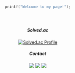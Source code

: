 <div align="center">


#
```C
printf("Welcome to my page!");
```
#####
  
<br>
  
##### **Solved.ac**

[![Solved.ac Profile](http://mazassumnida.wtf/api/generate_badge?boj=qoralsdn505)](https://solved.ac/qoralsdn505)
  
##### **Contact**

<p>
  <a href="https://www.ajou.ac.kr/kr/index.do" target="_blank"><img src="https://img.shields.io/badge/Ajou Univ-144B87?style=flat-square&logo=googlescholar&logoColor=white"/></a>
  <a href="https://www.instagram.com/qoralsdn55/" target="_blank"><img src="https://img.shields.io/badge/qoralsdn55-CB3F7C?style=flat-square&logo=Instagram&logoColor=white"/></a>
  <a href="mailto:qoralsdn505@gmail.com" target="_blank"><img src="https://img.shields.io/badge/qoralsdn505@gmail.com-EA4335?style=flat-square&logo=Gmail&logoColor=white"/></a>
</p>
</div>
